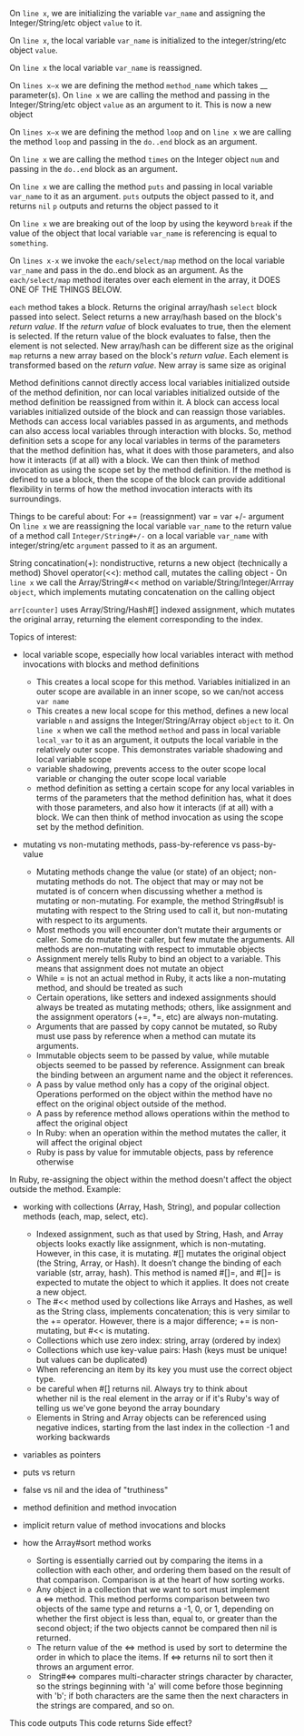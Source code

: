 On `line x`, we are initializing the variable `var_name` and assigning the Integer/String/etc object `value` to it.

On `line x`,  the local variable `var_name` is initialized to the integer/string/etc object `value`.

On `line x` the local variable `var_name` is reassigned.

On `lines x–x` we are defining the method `method_name` which takes __ parameter(s). On `line x` we are calling the method and passing in the Integer/String/etc object `value` as an argument to it. This is now a new object

On `lines x–x` we are defining the method `loop` and on `line x` we are calling the method `loop` and passing in the `do..end` block as an argument.

On `line x` we are calling the method `times` on the Integer object `num` and passing in the `do..end` block as an argument.

On `line x` we are calling the method `puts` and passing in local variable `var_name` to it as an argument. 
`puts` outputs the object passed to it, and returns `nil`
`p` outputs and returns the object passed to it

On `line x` we are breaking out of the loop by using the keyword `break` if the value of the object that local variable `var_name` is referencing is equal to `something`.

On `lines x-x` we invoke the `each/select/map` method on the local variable `var_name` and pass in the do..end block as an argument. As the `each/select/map` method iterates over each element in the array, it DOES ONE OF THE THINGS BELOW. 

`each` method takes a block. Returns the original array/hash
`select` block passed into select. Select returns a new array/hash based on the block's *return value*. If the *return value* of block evaluates to true, then the element is selected. If the return value of the block evaluates to false, then the element is not selected. New array/hash can be different size as the original
`map` returns a new array based on the block's *return value*. Each element is transformed based on the *return value*. New array is same size as original

Method definitions cannot directly access local variables initialized outside of the method definition, nor can local variables initialized outside of the method definition be reassigned from within it. A block can access local variables initialized outside of the block and can reassign those variables. Methods can access local variables passed in as arguments, and methods can also access local variables through interaction with blocks.
So, method definition sets a scope for any local variables in terms of the parameters that the method definition has, what it does with those parameters, and also how it interacts (if at all) with a block. We can then think of method invocation as using the scope set by the method definition. If the method is defined to use a block, then the scope of the block can provide additional flexibility in terms of how the method invocation interacts with its surroundings.

Things to be careful about:
  For += (reassignment) var = var +/- argument
  On `line x` we are reassigning the local variable `var_name` to the return value of a method call `Integer/String#+/-` on a local variable `var_name` with integer/string/etc `argument`  passed to it as an argument.

  String concatination(+): nondistructive, returns a new object (technically a method)
  Shovel operator(<<): method call, mutates the calling object
    - On `line x` we call the Array/String#<<  method on variable/String/Integer/Arrray `object`, which implements mutating concatenation on the calling object

  `arr[counter]` uses Array/String/Hash#[] indexed assignment, which mutates the original array, returning the element corresponding to the index.

Topics of interest:
- local variable scope, especially how local variables interact with method invocations with blocks and method definitions
  - This creates a local scope for this method. Variables initialized in an outer scope are available in an inner scope, so we can/not access `var name`
  - This creates a new local scope for this method, defines a new local variable `n` and assigns the Integer/String/Array object `object` to it. On `line x` when we call the method `method` and pass in local variable `local_var` to it as an argument, it outputs the local variable in the relatively outer scope. This demonstrates variable shadowing and local variable scope
  - variable shadowing, prevents access to the outer scope local variable or changing the outer scope local variable
  - method definition as setting a certain scope for any local variables in terms of the parameters that the method definition has, what it does with those parameters, and also how it interacts (if at all) with a block. We can then think of method invocation as using the scope set by the method definition.

- mutating vs non-mutating methods, pass-by-reference vs pass-by-value
  - Mutating methods change the value (or state) of an object; non-mutating methods do not. The object that may or may not be mutated is of concern when discussing whether a method is mutating or non-mutating. For example, the method String#sub! is mutating with respect to the String used to call it, but non-mutating with respect to its arguments.
  - Most methods you will encounter don’t mutate their arguments or caller. Some do mutate their caller, but few mutate the arguments. All methods are non-mutating with respect to immutable objects
  - Assignment merely tells Ruby to bind an object to a variable. This means that assignment does not mutate an object
  - While = is not an actual method in Ruby, it acts like a non-mutating method, and should be treated as such
  - Certain operations, like setters and indexed assignments should always be treated as mutating methods; others, like assignment and the assignment operators (+=, *=, etc) are always non-mutating.
  - Arguments that are passed by copy cannot be mutated, so Ruby must use pass by reference when a method can mutate its arguments.
  -  Immutable objects seem to be passed by value, while mutable objects seemed to be passed by reference. Assignment can break the binding between an argument name and the object it references. 
  - A pass by value method only has a copy of the original object. Operations performed on the object within the method have no effect on the original object outside of the method.
  - A pass by reference method allows operations within the method to affect the original object
  - In Ruby: when an operation within the method mutates the caller, it will affect the original object
  - Ruby is pass by value for immutable objects, pass by reference otherwise

In Ruby, re-assigning the object within the method doesn't affect the object outside the method. Example:

- working with collections (Array, Hash, String), and popular collection methods (each, map, select, etc). 
  - Indexed assignment, such as that used by String, Hash, and Array objects looks exactly like assignment, which is non-mutating. However, in this case, it is mutating. #[] mutates the original object (the String, Array, or Hash). It doesn’t change the binding of each variable (str, array, hash). This method is named #[]=, and #[]= is expected to mutate the object to which it applies. It does not create a new object.
  - The #<< method used by collections like Arrays and Hashes, as well as the String class, implements concatenation; this is very similar to the += operator. However, there is a major difference; += is non-mutating, but #<< is mutating. 
  - Collections which use zero index: string, array (ordered by index)
  - Collections which use key-value pairs: Hash (keys must be unique! but values can be duplicated)
  - When referencing an item by its key you must use the correct object type.
  - be careful when #[] returns nil. Always try to think about whether nil is the real element in the array or if it's Ruby's way of telling us we've gone beyond the array boundary
  - Elements in String and Array objects can be referenced using negative indices, starting from the last index in the collection -1 and working backwards

- variables as pointers
- puts vs return
- false vs nil and the idea of "truthiness"
- method definition and method invocation
- implicit return value of method invocations and blocks
- how the Array#sort method works
  - Sorting is essentially carried out by comparing the items in a collection with each other, and ordering them based on the result of that comparison. Comparison is at the heart of how sorting works.
  - Any object in a collection that we want to sort must implement a <=> method. This method performs comparison between two objects of the same type and returns a -1, 0, or 1, depending on whether the first object is less than, equal to, or greater than the second object; if the two objects cannot be compared then nil is returned.
  - The return value of the <=> method is used by sort to determine the order in which to place the items. If <=> returns nil to sort then it throws an argument error.
  -  String#<=> compares multi-character strings character by character, so the strings beginning with 'a' will come before those beginning with 'b'; if both characters are the same then the next characters in the strings are compared, and so on.

This code outputs 
This code returns
Side effect?